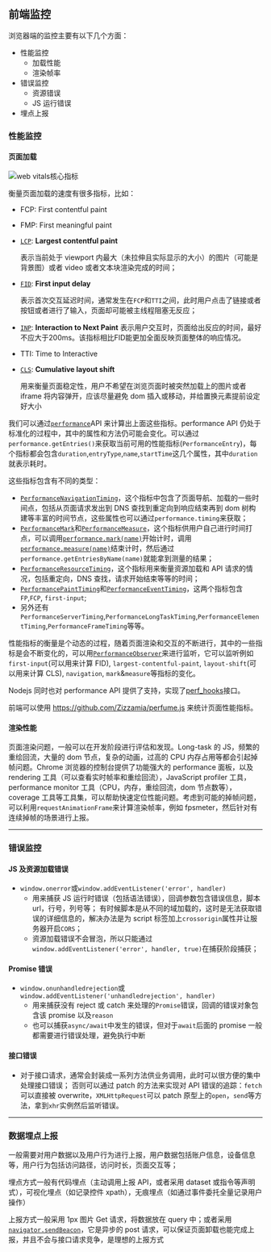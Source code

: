 [comment]: browser "title: '前端监控', keywords: 'monitor, error', date: '2020-8-11'"

## 前端监控

浏览器端的监控主要有以下几个方面：

- 性能监控
  - 加载性能
  - 渲染帧率
- 错误监控
  - 资源错误
  - JS 运行错误
- 埋点上报

### 性能监控

#### 页面加载

![web vitals核心指标](https://web.dev/static/articles/vitals/image/inp-thresholds.svg?hl=zh-cn)

衡量页面加载的速度有很多指标，比如：

- FCP: First contentful paint
- FMP: First meaningful paint
- [`LCP`](https://web.dev/lcp/): **Largest contentful paint**

  表示当前处于 viewport 内最大（未拉伸且实际显示的大小）的图片（可能是背景图）或者 video 或者文本块渲染完成的时间；

- [`FID`](https://web.dev/fid/): **First input delay**

  表示首次交互延迟时间，通常发生在`FCP`和`TTI`之间，此时用户点击了链接或者按钮或者进行了输入，页面却可能被主线程阻塞无反应；

- [`INP`](https://web.dev/articles/inp): **Interaction to Next Paint**
  表示用户交互时，页面给出反应的时间，最好不应大于200ms。该指标相比FID能更加全面反映页面整体的响应情况。

- TTI: Time to Interactive
- [`CLS`](https://web.dev/cls/): **Cumulative layout shift**

  用来衡量页面稳定性，用户不希望在浏览页面时被突然加载上的图片或者 iframe 将内容弹开，应该尽量避免 dom 插入或移动，并给置换元素提前设定好大小

我们可以通过[`performance`](https://developer.mozilla.org/zh-CN/docs/Web/API/Performance)API 来计算出上面这些指标。performance API 仍处于标准化的过程中，其中的属性和方法仍可能会变化。可以通过`performance.getEntries()`来获取当前可用的性能指标(`PerformanceEntry`)，每个指标都会包含`duration`,`entryType`,`name`,`startTime`这几个属性，其中`duration`就表示耗时。

这些指标包含有不同的类型：

- [`PerformanceNavigationTiming`](https://developer.mozilla.org/zh-CN/docs/Web/API/Navigation_timing_API)，这个指标中包含了页面导航、加载的一些时间点，包括从页面请求发出到 DNS 查找到重定向到响应结束再到 dom 树构建等丰富的时间节点，这些属性也可以通过`performance.timing`来获取；
- [`PerformanceMark`](https://developer.mozilla.org/zh-CN/docs/Web/API/PerformanceMark)和[`PerformanceMeasure`](https://developer.mozilla.org/zh-CN/docs/Web/API/PerformanceMeasure)，这个指标供用户自己进行时间打点，可以调用[`performance.mark(name)`](https://developer.mozilla.org/zh-CN/docs/Web/API/Performance/mark)开始计时，调用[`performance.measure(name)`](https://developer.mozilla.org/zh-CN/docs/Web/API/Performance/measure)结束计时，然后通过`performance.getEntriesByName(name)`就能拿到测量的结果；
- [`PerformanceResourceTiming`](https://developer.mozilla.org/zh-CN/docs/Web/API/PerformanceResourceTiming)，这个指标用来衡量资源加载和 API 请求的情况，包括重定向，DNS 查找，请求开始结束等等的时间；
- [`PerformancePaintTiming`](https://developer.mozilla.org/zh-CN/docs/Web/API/PerformancePaintTiming)和[`PerformanceEventTiming`](https://developer.mozilla.org/zh-CN/docs/Web/API/PerformanceEventTiming)，这两个指标包含`FP`,`FCP`, `first-input`;
- 另外还有`PerformanceServerTiming`,`PerformanceLongTaskTiming`,`PerformanceElementTiming`,`PerformanceFrameTiming`等等。

性能指标的衡量是个动态的过程，随着页面渲染和交互的不断进行，其中的一些指标是会不断变化的，可以用[`PerformanceObserver`](https://developer.mozilla.org/zh-CN/docs/Web/API/PerformanceObserver)来进行监听，它可以监听例如`first-input`(可以用来计算 FID), `largest-contentful-paint`, `layout-shift`(可以用来计算 CLS), `navigation`, `mark`&`measure`等指标的变化。

Nodejs 同时也对 performance API 提供了支持，实现了[perf_hooks](https://nodejs.org/api/perf_hooks.html)接口。

前端可以使用 https://github.com/Zizzamia/perfume.js 来统计页面性能指标。

#### 渲染性能

页面渲染问题，一般可以在开发阶段进行评估和发现。Long-task 的 JS，频繁的重绘回流，大量的 dom 节点，复杂的动画，过高的 CPU 内存占用等都会引起掉帧问题。Chrome 浏览器的控制台提供了功能强大的 performance 面板，以及 rendering 工具（可以查看实时帧率和重绘回流），JavaScript profiler 工具，performance monitor 工具（CPU，内存，重绘回流，dom 节点数等），coverage 工具等工具集，可以帮助快速定位性能问题。考虑到可能的掉帧问题，可以利用`requestAnimationFrame`来计算渲染帧率，例如 fpsmeter，然后针对有连续掉帧的场景进行上报。

---

### 错误监控

#### JS 及资源加载错误

- `window.onerror`或`window.addEventListener('error', handler)`
  - 用来捕获 JS 运行时错误（包括语法错误），回调参数包含错误信息，脚本 url，行号，列号等；
    有时候脚本是从不同的域加载的，这时是无法获取错误的详细信息的，解决办法是为 script 标签加上`crossorigin`属性并让服务器开启`CORS`；
  - 资源加载错误不会冒泡，所以只能通过`window.addEventListener('error', handler, true)`在捕获阶段捕获；

#### Promise 错误

- `window.onunhandledrejection`或`window.addEventListener('unhandledrejection', handler)`
  - 用来捕获没有 reject 或 catch 来处理的`Promise`错误，回调的错误对象包含该 promise 以及`reason`
  - 也可以捕获`async/await`中发生的错误，但对于`await`后面的 promise 一般都需要进行错误处理，避免执行中断

#### 接口错误

- 对于接口请求，通常会封装成一系列方法供业务调用，此时可以很方便的集中处理接口错误；
  否则可以通过 patch 的方法来实现对 API 错误的追踪：`fetch`可以直接被 overwrite，`XMLHttpRequest`可以 patch 原型上的`open`，`send`等方法，拿到`xhr`实例然后监听错误。

---

### 数据埋点上报

一般需要对用户数据以及用户行为进行上报，用户数据包括账户信息，设备信息等，用户行为包括访问路径，访问时长，页面交互等；

埋点方式一般有代码埋点（主动调用上报 API，或者采用 dataset 或指令等声明式），可视化埋点（如记录控件 xpath），无痕埋点（如通过事件委托全量记录用户操作）

上报方式一般采用 1px 图片 Get 请求，将数据放在 query 中；或者采用 [`navigator.sendBeacon`](https://developer.mozilla.org/zh-CN/docs/Web/API/Navigator/sendBeacon)，它是异步的 post 请求，可以保证页面卸载也能完成上报，并且不会与接口请求竞争，是理想的上报方式
